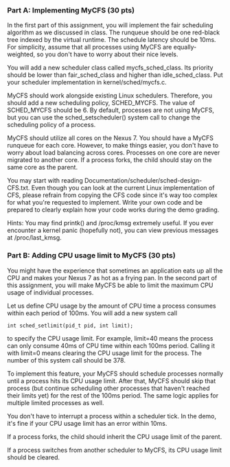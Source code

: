 ### Part A: Implementing MyCFS (30 pts)

In the first part of this assignment, you will implement the fair
scheduling algorithm as we discussed in class. The runqueue should be
one red-black tree indexed by the virtual runtime. The schedule latency
should be 10ms. For simplicity, assume that all processes using MyCFS
are equally-weighted, so you don't have to worry about their nice
levels.

You will add a new scheduler class called mycfs_sched_class. Its
priority should be lower than fair_sched_class and higher than
idle_sched_class. Put your scheduler implementation in
kernel/sched/mycfs.c.

MyCFS should work alongside existing Linux schedulers. Therefore, you
should add a new scheduling policy, SCHED_MYCFS. The value of
SCHED_MYCFS should be 6. By default, processes are not using MyCFS, but
you can use the sched_setscheduler() system call to change the
scheduling policy of a process.

MyCFS should utilize all cores on the Nexus 7. You should have a MyCFS
runqueue for each core. However, to make things easier, you don't have
to worry about load balancing across cores. Processes on one core are
never migrated to another core. If a process forks, the child should
stay on the same core as the parent.

You may start with reading Documentation/scheduler/sched-design-CFS.txt.
Even though you can look at the current Linux implementation of CFS,
please refrain from copying the CFS code since it's way too complex for
what you're requested to implement. Write your own code and be prepared
to clearly explain how your code works during the demo grading.

Hints: You may find printk() and /proc/kmsg extremely useful. If you
ever encounter a kernel panic (hopefully not), you can view previous
messages at /proc/last_kmsg.

### Part B: Adding CPU usage limit to MyCFS (30 pts)

You might have the experience that sometimes an application eats up all
the CPU and makes your Nexus 7 as hot as a frying pan. In the second
part of this assignment, you will make MyCFS be able to limit the
maximum CPU usage of individual processes.

Let us define CPU usage by the amount of CPU time a process consumes
within each period of 100ms. You will add a new system call

    int sched_setlimit(pid_t pid, int limit);
    
to specify the CPU usage limit. For example, limit=40 means the process
can only consume 40ms of CPU time within each 100ms period. Calling it
with limit=0 means clearing the CPU usage limit for the process. The
number of this system call should be 378.

To implement this feature, your MyCFS should schedule processes normally
until a process hits its CPU usage limit. After that, MyCFS should skip
that process (but continue scheduling other processes that haven't
reached their limits yet) for the rest of the 100ms period. The same
logic applies for multiple limited processes as well.

You don't have to interrupt a process within a scheduler tick. In the
demo, it's fine if your CPU usage limit has an error within 10ms.

If a process forks, the child should inherit the CPU usage limit of the
parent.

If a process switches from another scheduler to MyCFS, its CPU usage
limit should be cleared.
